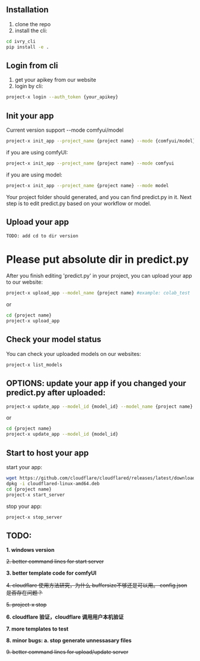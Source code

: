 ## Installation
1. clone the repo
2. install the cli:
```bash
cd ivry_cli
pip install -e .
```

## Login from cli
1. get your apikey from our website
2. login by cli:
```bash
project-x login --auth_token {your_apikey}
```

## Init your app
Current version support --mode comfyui/model
```bash
project-x init_app --project_name {project name} --mode {comfyui/model} #example: project-x init_app --project_name colab_test --mode model
```
if you are using comfyUI:
```bash
project-x init_app --project_name {project name} --mode comfyui
```

if you are using model:
```bash
project-x init_app --project_name {project name} --mode model
```

Your project folder should generated, and you can find predict.py in it. Next step is to edit predict.py based on your workflow or model.


## Upload your app
`TODO: add cd to dir version`
# Please put absolute dir in predict.py #
After you finish editing 'predict.py' in your project, you can upload your app to our website:
```bash
project-x upload_app --model_name {project name} #example: colab_test
```
or
```bash
cd {project name}
project-x upload_app
```

## Check your model status
You can check your uploaded models on our websites:
```bash
project-x list_models
```
## OPTIONS: update your app if you changed your predict.py after uploaded:
```bash
project-x update_app --model_id {model_id} --model_name {project name} #example: project-x update_app --model_id ivrymodel67 --model_name colab_test
```
or
```bash
cd {project name}
project-x update_app --model_id {model_id}
```


## Start to host your app
start your app:
```bash
wget https://github.com/cloudflare/cloudflared/releases/latest/download/cloudflared-linux-amd64.deb
dpkg -i cloudflared-linux-amd64.deb
cd {project name}
project-x start_server
```
stop your app:
```bash
project-x stop_server
```

## TODO:
**1. windows version**

~~2. better command lines for start server~~

**3. better template code for comfyUI**

~~4. cloudflare 使用方法研究，为什么 buffersize不够还是可以用。 config.json 是否存在问题？~~

~~5. project-x stop~~

**6. cloudflare 验证，cloudflare 调用用户本机验证**
   
**7. more templates to test**
   
**8. minor bugs: a. stop generate unnessasary files**

~~9. better command lines for upload/update server~~
